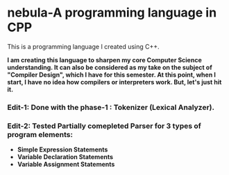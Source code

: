 # nebula-A programming language in CPP
 This is a programming language I created using C++.

**I am creating this language to sharpen my core Computer Science understanding. It can also be considered as my take on the subject of "Compiler Design", which I have for this semester.
At this point, when I start, I have no idea how compilers or interpreters work. But, let's just hit it.**
<b>

### Edit-1: Done with the phase-1 : Tokenizer (Lexical Analyzer).

### Edit-2: Tested Partially comepleted Parser for 3 types of program elements:
* Simple Expression Statements
* Variable Declaration Statements
* Variable Assignment Statements
